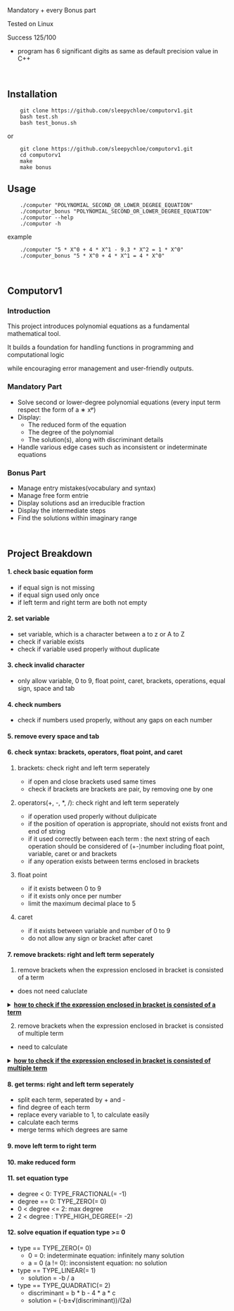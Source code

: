 Mandatory + every Bonus part

Tested on Linux

Success 125/100

- program has 6 significant digits as same as default precision value in C++

<br>

## Installation
```
	git clone https://github.com/sleepychloe/computorv1.git
	bash test.sh
	bash test_bonus.sh
```

or

```
	git clone https://github.com/sleepychloe/computorv1.git
	cd computorv1
	make
	make bonus
```


## Usage

```
	./computer "POLYNOMIAL_SECOND_OR_LOWER_DEGREE_EQUATION"
	./computor_bonus "POLYNOMIAL_SECOND_OR_LOWER_DEGREE_EQUATION"
	./computor --help
	./computor -h
```

example

```
	./computer "5 * X^0 + 4 * X^1 - 9.3 * X^2 = 1 * X^0"
	./computer_bonus "5 * X^0 + 4 * X^1 = 4 * X^0"
```



<br>

## Computorv1


### Introduction

This project introduces polynomial equations as a fundamental mathematical tool.

It builds a foundation for handling functions in programming and computational logic

while encouraging error management and user-friendly outputs.



### Mandatory Part

- Solve second or lower-degree polynomial equations (every input term respect the form of a ∗ xᵖ)
- Display:
	+ The reduced form of the equation
	+ The degree of the polynomial
	+ The solution(s), along with discriminant details
- Handle various edge cases such as inconsistent or indeterminate equations



### Bonus Part

- Manage entry mistakes(vocabulary and syntax)
- Manage free form entrie
- Display solutions asd an irreducible fraction
- Display the intermediate steps
- Find the solutions within imaginary range


<br>


## Project Breakdown

#### 1. check basic equation form

- if equal sign is not missing
- if equal sign used only once
- if left term and right term are both not empty

#### 2. set variable

- set variable, which is a character between a to z or A to Z
- check if variable exists
- check if variable used properly without duplicate

#### 3. check invalid character

- only allow variable, 0 to 9, float point, caret, brackets, operations, equal sign, space and tab

#### 4. check numbers

- check if numbers used properly, without any gaps on each number

#### 5. remove every space and tab

#### 6. check syntax: brackets, operators, float point, and caret

1) brackets: check right and left term seperately
	- if open and close brackets used same times
	- check if brackets are brackets are pair, by removing one by one

2) operators(+, -, *, /): check right and left term seperately
	- if operation used properly without dulipicate
	- if the position of operation is appropriate, should not exists front and end of string
	- if it used correctly between each term
	: the next string of each operation should be considered of (+-)number including float point, variable, caret or and brackets
	- if any operation exists between terms enclosed in brackets

3) float point
	- if it exists between 0 to 9
	- if it exists only once per number
	- limit the maximum decimal place to 5

4) caret
	- if it exists between variable and number of 0 to 9
	- do not allow any sign or bracket after caret

#### 7. remove brackets: right and left term seperately

1) remove brackets when the expression enclosed in bracket is consisted of a term

- does not need caluclate
<details>
<summary><b><ins>how to check if the expression enclosed in bracket is consisted of a term</ins></b></summary>

- void Parse::remove_bracket_one_term(std::string &str)


1. find start and end index of open and close bracket,
	split string to 3 part, s[FRONT], s[BRACKET], and s[BACK]
	```
	ex. 1+2-(-3)+4 → s[FRONT] = "1+2-"
			s[BRACET] = "-3"
			s[BACK] = "+4"
	```
2. check s[BRACKET] string, using split_term()

3. if size of returned std::vector<std::string> is 1
	: remove brackets
	
	- check last of s[FRONT] and first of s[BRACKET] to determinate sign
		* s[FRONT][s[FRONT].length() - 1] == '+'
			+ if (s[BRACKET] == '+'): result sign is +
				: remove last character of s[FRONT]
			+ else if (s[BRACKET] == '-'): result sign is -
				: remove last character of s[FRONT]
			+ else: result sign is is +, do not remove anything
		* s[FRONT][s[FRONT].length() - 1] == '-'
			+ if (s[BRACKET] == '+'): result sign is is -
				: remove first charactor of s[BRACKET]
			+ else if (s[BRACKET] == '-'): result sign is +
				: remove first charactor of s[BRACKET],
				remove last vcharactor of s[FRONT], s[FRONT] += '+'
			+ else: result sign is -, do not remove anything

4. else: find next bracket and repeat
</details>

2) remove brackets when the expression enclosed in bracket is consisted of multiple term
- need to calculate
<details>
<summary><b><ins>how to check if the expression enclosed in bracket is consisted of multiple term</ins></b></summary>

- void Parse::remove_bracket_multiple_term(std::string &str)


1. find start and end index of open and close bracket,
	```
	split string to 3 part, s[FRONT], s[BRACKET], and s[BACK]

	ex1. 1+2*3*(4-x)*(5+x)*6 → s[FRONT] = "1+2*3*("
				s[BRACET] = "4-x"
				s[BACK] = "*(5+x)*6"
	ex2. 1-(2+x)*3 → s[FRONT] = "1-("
			s[BRACET] = "2+x"
			s[BACK] = "*3"
	```
2. find term and degree of s[BRACKET] string, using get_term()
	: each term and degree is saved on
	std::pair<std::vector<std::string>, std::vector<float>>
	```
	ex1. s[BRACKET] = "4-x"
		→ term: pair<std::vector<std::string>, std::vector<float>>.first
			: {"4", "-1"}
		→ degree: pair<std::vector<std::string>, std::vector<float>>.second
			: {0, 1}
	```
3. check * and / operation from s[FRONT],
	update s[FRONT], std::pair<std::vector<std::string>, std::vector<float>>
	- if s[FRONT] ends with "+(" or "-("
		: remove last character of s[FRONT], s[FRONT] *= "1*"

		ex2. s[FRONT] = "1-("
	```
			→ s[FRONT] = "1-1*"
	```
	- else: remove last character of s[FRONT]
	```
		ex1. s[FRONT] = "1+2*3("
			→ s[FRONT] = "1+2*3"
	```
	- find * or / from s[FRONT]
		* make tmp for coefficient of '*' or '/'
		* make std::pair<std::vector<std::string>, std::vector<float>>
			for tmp's term and degree
		* find tmp's term and degree using get_term()
		* if s[FRONT][s[FRONT].length() -1] is '*'
			+ update original term[i] to original term[i] * tmp term[j]
			+ update original degree[i] to original degree[i] + tmp degree[j]
		* if s[FRONT][s[FRONT].length() -1] is '/'
			+ check each original degree is 0,
				because this program does not support calculating
				expressions with variables in the denominator.
			+ make nb to store every term's coefficient
			+ if nb is not 0, replace original term and degree
				to tmp term and degree
			+ update original term[i] to original term[i] / nb
		* remove tmp from s[FRONT]
		* repeat until s[FRONT][s[FRONT].length() - 1] is not '*' nor '/'

4. check * and / operation from s[BACK],
	update s[BACK], std::pair<std::vector<std::string>, std::vector<float>>
	- if s[BACK] starts with "*(" or "/("
		make tmp for string enclosed in brackets, in front of s[BACK]
		* make std::pair<std::vector<std::string>, std::vector<float>>
			for tmp's term and degree
		* find tmp's term and degree using get_term()
		* if s[BACK][0] is '*'
			⋅ update original term[i] to original term[i] * tmp term[j]
			⋅ update original degree[i] to original degree[i] + tmp degree[j]
		* if s[BACK][0] is '/'
			⋅ check each tmp degree is 0,
				because this program does not support calculating
				expressions with variables in the denominator.
			⋅ when i > 0, do tmp term[0] = tmp term[0] * tmp term[i]
				to  store every term's coefficient
				update original term[i] to original term[i] / tmp term[0]
		* remove tmp from s[BACK]
		* repeat until s[BACK][0] is not '*' nor '/'
	- if s[BACK] is '*' or '/'
		: do same step as above, but tmp is coefficient of '*' or '/'
5. make new s[BRACKET] string using updated term and degree
6. change entire string to updated s[FRONT], s[BRACKET], s[BACK]
7. repeat until str.find(")") == std::string::npos
</details>

#### 8. get terms: right and left term seperately
- split each term, seperated by + and -
- find degree of each term
- replace every variable to 1, to calculate easily
- calculate each terms
- merge terms which degrees are same

#### 9. move left term to right term

#### 10. make reduced form

#### 11. set equation type
- degree < 0: TYPE_FRACTIONAL(= -1)
- degree == 0: TYPE_ZERO(= 0)
- 0 < degree <= 2: max degree
- 2 < degree : TYPE_HIGH_DEGREE(= -2)

#### 12. solve equation if equation type >= 0
- type == TYPE_ZERO(= 0)
	+ 0 = 0: indeterminate equation: infinitely many solution
	+ a = 0 (a != 0): inconsistent equation: no solution
- type == TYPE_LINEAR(= 1)
	+ solution = -b / a
- type == TYPE_QUADRATIC(= 2)
	+ discriminant = b * b - 4 * a * c
	+ solution = (-b±√(discriminant))/(2a)

